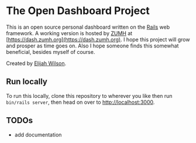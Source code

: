 # The Open Dashboard Project

This is an open source personal dashboard written on the [Rails](http://rubyonrails.org) web framework. A working version is hosted by [ZUMH](http://zumh.org) at [https://dash.zumh.org](https://dash.zumh.org). I hope this project will grow and prosper as time goes on. Also I hope someone finds this somewhat beneficial, besides myself of course.

Created by [Elijah Wilson](http://elijahwilson.me).

## Run locally

To run this locally, clone this repository to wherever you like then run `bin/rails server`, then head on over to [http://localhost:3000](http://localhost:3000).

## TODOs
- add documentation